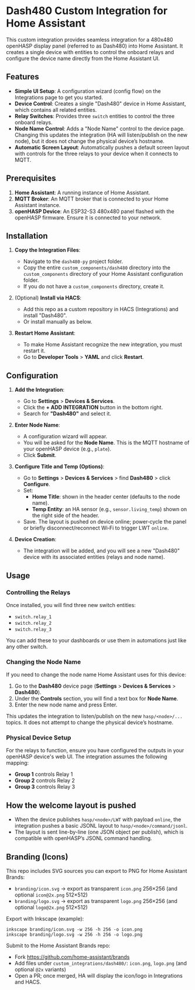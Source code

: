 # Dash480 Custom Integration for Home Assistant

This custom integration provides seamless integration for a 480x480 openHASP display panel (referred to as Dash480) into Home Assistant. It creates a single device with entities to control the onboard relays and configure the device name directly from the Home Assistant UI.

## Features

- **Simple UI Setup**: A configuration wizard (config flow) on the Integrations page to get you started.
- **Device Control**: Creates a single "Dash480" device in Home Assistant, which contains all related entities.
- **Relay Switches**: Provides three `switch` entities to control the three onboard relays.
- **Node Name Control**: Adds a "Node Name" control to the device page. Changing this updates the integration (HA will listen/publish on the new node), but it does not change the physical device’s hostname.
- **Automatic Screen Layout**: Automatically pushes a default screen layout with controls for the three relays to your device when it connects to MQTT.

## Prerequisites

1.  **Home Assistant**: A running instance of Home Assistant.
2.  **MQTT Broker**: An MQTT broker that is connected to your Home Assistant instance.
3.  **openHASP Device**: An ESP32-S3 480x480 panel flashed with the openHASP firmware. Ensure it is connected to your network.

## Installation

1.  **Copy the Integration Files**:
    -   Navigate to the `dash480-py` project folder.
    -   Copy the entire `custom_components/dash480` directory into the `custom_components` directory of your Home Assistant configuration folder.
    -   If you do not have a `custom_components` directory, create it.

2.  (Optional) **Install via HACS**:
    - Add this repo as a custom repository in HACS (Integrations) and install "Dash480".
    - Or install manually as below.

3.  **Restart Home Assistant**:
    -   To make Home Assistant recognize the new integration, you must restart it.
    -   Go to **Developer Tools** > **YAML** and click **Restart**.

## Configuration

1.  **Add the Integration**:
    -   Go to **Settings** > **Devices & Services**.
    -   Click the **+ ADD INTEGRATION** button in the bottom right.
    -   Search for **"Dash480"** and select it.

2.  **Enter Node Name**:
    -   A configuration wizard will appear.
    -   You will be asked for the **Node Name**. This is the MQTT hostname of your openHASP device (e.g., `plate`).
    -   Click **Submit**.

3.  **Configure Title and Temp (Options)**:
    - Go to **Settings** > **Devices & Services** > find **Dash480** > click **Configure**.
    - Set:
      - **Home Title**: shown in the header center (defaults to the node name).
      - **Temp Entity**: an HA sensor (e.g., `sensor.living_temp`) shown on the right side of the header.
    - Save. The layout is pushed on device online; power‑cycle the panel or briefly disconnect/reconnect Wi‑Fi to trigger LWT `online`.

4.  **Device Creation**:
    -   The integration will be added, and you will see a new "Dash480" device with its associated entities (relays and node name).

## Usage

### Controlling the Relays

Once installed, you will find three new switch entities:

-   `switch.relay_1`
-   `switch.relay_2`
-   `switch.relay_3`

You can add these to your dashboards or use them in automations just like any other switch.

### Changing the Node Name

If you need to change the node name Home Assistant uses for this device:

1.  Go to the **Dash480** device page (**Settings** > **Devices & Services** > **Dash480**).
2.  Under the **Controls** section, you will find a text box for **Node Name**.
3.  Enter the new node name and press Enter.

This updates the integration to listen/publish on the new `hasp/<node>/...` topics. It does not attempt to change the physical device’s hostname.

### Physical Device Setup

For the relays to function, ensure you have configured the outputs in your openHASP device's web UI. The integration assumes the following mapping:

-   **Group 1** controls Relay 1
-   **Group 2** controls Relay 2
-   **Group 3** controls Relay 3

## How the welcome layout is pushed

- When the device publishes `hasp/<node>/LWT` with payload `online`, the integration pushes a basic JSONL layout to `hasp/<node>/command/jsonl`.
- The layout is sent line-by-line (one JSON object per publish), which is compatible with openHASP’s JSONL command handling.
## Branding (Icons)

This repo includes SVG sources you can export to PNG for Home Assistant Brands:

- `branding/icon.svg` → export as transparent `icon.png` 256×256 (and optional `icon@2x.png` 512×512)
- `branding/logo.svg` → export as transparent `logo.png` 256×256 (and optional `logo@2x.png` 512×512)

Export with Inkscape (example):

```
inkscape branding/icon.svg -w 256 -h 256 -o icon.png
inkscape branding/logo.svg -w 256 -h 256 -o logo.png
```

Submit to the Home Assistant Brands repo:

- Fork https://github.com/home-assistant/brands
- Add files under `custom_integrations/dash480/`: `icon.png`, `logo.png` (and optional `@2x` variants)
- Open a PR; once merged, HA will display the icon/logo in Integrations and HACS.
